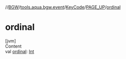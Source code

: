 //[BGW](../../../../index.md)/[tools.aqua.bgw.event](../../index.md)/[KeyCode](../index.md)/[PAGE_UP](index.md)/[ordinal](ordinal.md)



# ordinal  
[jvm]  
Content  
val [ordinal](ordinal.md): [Int](https://kotlinlang.org/api/latest/jvm/stdlib/kotlin/-int/index.html)  



